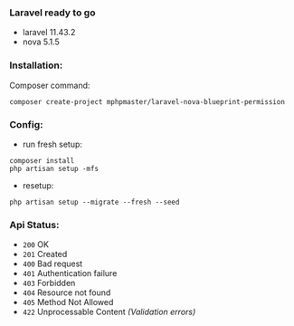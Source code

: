 ### Laravel ready to go

- laravel 11.43.2
- nova 5.1.5

### Installation:

Composer command:

```shell
composer create-project mphpmaster/laravel-nova-blueprint-permission
```

### Config:

- run fresh setup:

```shell
composer install
php artisan setup -mfs
```

- resetup:

```shell
php artisan setup --migrate --fresh --seed
```

### Api Status:

* `200` OK
* `201` Created
* `400` Bad request
* `401` Authentication failure
* `403` Forbidden
* `404` Resource not found
* `405` Method Not Allowed
* `422` Unprocessable Content _(Validation errors)_
